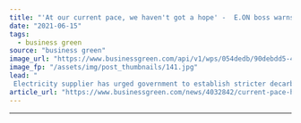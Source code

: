 ```yaml
---
title: "'At our current pace, we haven't got a hope' -  E.ON boss warns UK is off track to meet net zero target"
date: "2021-06-15"
tags: 
  - business green
source: "business green"
image_url: "https://www.businessgreen.com/api/v1/wps/054dedb/90debdd5-4cae-4ab4-814f-13287728fca1/9/bowbeat-350x250-185x114.jpg"
image_fp: "/assets/img/post_thumbnails/141.jpg"
lead: "
 Electricity supplier has urged government to establish stricter decarbonisation policies that can put UK on track to meeting climate goals ..."
article_url: "https://www.businessgreen.com/news/4032842/current-pace-haven-hope-boss-warns-uk-track-meet-net-zero-target"
---
```


---
